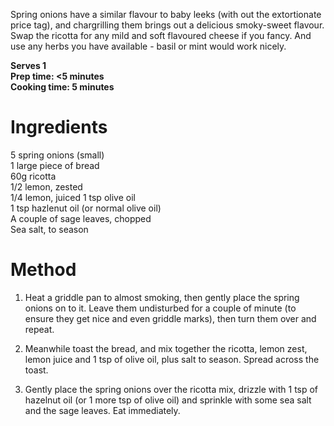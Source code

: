 Spring onions have a similar flavour to baby leeks (with out the extortionate price tag), and chargrilling them brings out a delicious smoky-sweet flavour. Swap the ricotta for any mild and soft flavoured cheese if you fancy. And use any herbs you have available - basil or mint would work nicely. 
  
**Serves 1**  
**Prep time: <5 minutes**  
**Cooking time: 5 minutes**  
  
# Ingredients #

5 spring onions (small)   
1 large piece of bread    
60g ricotta   
1/2 lemon, zested  
1/4 lemon, juiced 
1 tsp olive oil   
1 tsp hazlenut oil (or normal olive oil)   
A couple of sage leaves, chopped   
Sea salt, to season     


# Method #

1. Heat a griddle pan to almost smoking, then gently place the spring onions on to it. Leave them undisturbed for a couple of minute (to ensure they get nice and even griddle marks), then turn them over and repeat. 

2. Meanwhile toast the bread, and mix together the ricotta, lemon zest, lemon juice and 1 tsp of olive oil, plus salt to season. Spread across the toast.

3. Gently place the spring onions over the ricotta mix, drizzle with 1 tsp of hazelnut oil (or 1 more tsp of olive oil) and sprinkle with some sea salt and the sage leaves. Eat immediately.
